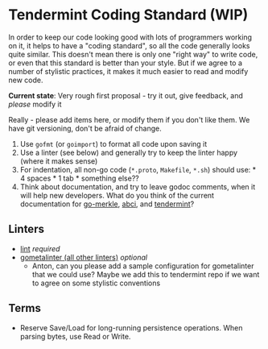 # Tendermint Coding Standard (WIP)

In order to keep our code looking good with lots of programmers working on it, it helps to have a "coding standard", so all the code generally looks quite similar. This doesn't mean there is only one "right way" to write code, or even that this standard is better than your style.  But if we agree to a number of stylistic practices, it makes it much easier to read and modify new code.

**Current state**: Very rough first proposal - try it out, give feedback, and *please* modify it

Really - please add items here, or modify them if you don't like them.  We have git versioning, don't be afraid of change.

  1. Use `gofmt` (or `goimport`) to format all code upon saving it
  2. Use a linter (see below) and generally try to keep the linter happy (where it makes sense)
  3. For indentation, all non-go code (`*.proto`, `Makefile`, `*.sh`) should use:
    * 4 spaces
    * 1 tab
    * something else??
  4. Think about documentation, and try to leave godoc comments, when it will help new developers. What do you think of the current documentation for [go-merkle](https://godoc.org/github.com/tendermint/go-merkle), [abci](https://godoc.org/github.com/tendermint/abci), and [tendermint](https://godoc.org/github.com/tendermint/tendermint)?

## Linters

  * [lint](https://github.com/golang/lint) *required*
  * [gometalinter (all other linters)](https://github.com/alecthomas/gometalinter) *optional*
    * Anton, can you please add a sample configuration for gometalinter that we could use?  Maybe we add this to tendermint repo if we want to agree on some stylistic conventions

## Terms

  * Reserve Save/Load for long-running persistence operations.  When parsing bytes, use Read or Write.
